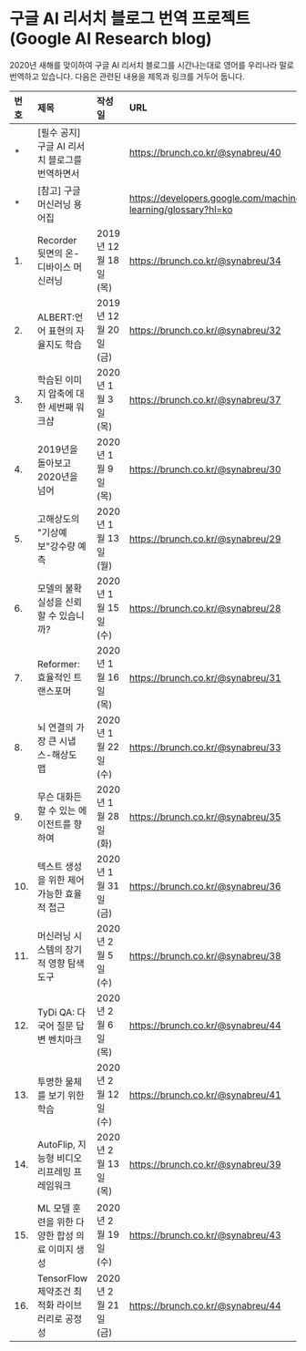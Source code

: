 # 구글 AI 리서치 블로그 번역 프로젝트(Google AI Research blog)

2020년 새해를 맞이하여 구글 AI 리서치 블로그를 시간나는대로 영어를 우리나라 말로 번역하고 있습니다. 
다음은 관련된 내용을 제목과 링크를 거두어 둡니다. 

|번호 |제목|작성일|URL|
|:----|:--------------------------------------|:----------------------|:-----------------------------|
|*    |[필수 공지] 구글 AI 리서치 블로그를 번역하면서   |                       |https://brunch.co.kr/@synabreu/40 | 
|*    |[참고] 구글 머신러닝 용어집                  |                       |https://developers.google.com/machine-learning/glossary?hl=ko|
|1.  |Recorder 뒷면의 온-디바이스 머신러닝          |2019년 12월 18일(목)      |https://brunch.co.kr/@synabreu/34 |
|2.  |ALBERT:언어 표현의 자율지도 학습             |2019년 12월 20일(금)       |https://brunch.co.kr/@synabreu/32 |
|3.  |학습된 이미지 압축에 대한 세번째 워크샵         |2020년 1월 3일(목)         |https://brunch.co.kr/@synabreu/37 |
|4.  |2019년을 돌아보고 2020년을 넘어             |2020년 1월 9일(목)         |https://brunch.co.kr/@synabreu/30 |
|5.  |고해상도의 "기상예보"강수량 예측              |2020년 1월 13일(월)        |https://brunch.co.kr/@synabreu/29 |
|6.  |모델의 불확실성을 신뢰할 수 있습니까?          |2020년 1월 15일(수)        |https://brunch.co.kr/@synabreu/28 |
|7.  |Reformer:효율적인 트랜스포머               |2020년 1월 16일(목)        |https://brunch.co.kr/@synabreu/31 |
|8.  |뇌 연결의 가장 큰 시냅스-해상도 맵            |2020년 1월 22일(수)        |https://brunch.co.kr/@synabreu/33 |
|9.  |무슨 대화든 할 수 있는 에이전트를 향하여        |2020년 1월 28일(화)        |https://brunch.co.kr/@synabreu/35 |
|10. |텍스트 생성을 위한 제어가능한 효율적 접근        |2020년 1월 31일(금)        |https://brunch.co.kr/@synabreu/36 |
|11. |머신러닝 시스템의 장기적 영향 탐색 도구         |2020년 2월 5일(수)         |https://brunch.co.kr/@synabreu/38 |
|12. |TyDi QA: 다국어 질문 답변 벤치마크           |2020년 2월 6일(목)         |https://brunch.co.kr/@synabreu/44 |
|13. |투명한 물체를 보기 위한 학습                 |2020년 2월 12일(수)         |https://brunch.co.kr/@synabreu/41 |
|14. |AutoFlip, 지능형 비디오 리프레밍 프레임워크    |2020년 2월 13일(목)         |https://brunch.co.kr/@synabreu/39 |
|15. |ML 모델 훈련을 위한 다양한 합성 의료 이미지 생성 |2020년 2월 19일(수)         |https://brunch.co.kr/@synabreu/43 |
|16. |TensorFlow 제약조건 최적화 라이브러리로 공정성 |2020년 2월 21일(금)         |https://brunch.co.kr/@synabreu/44 |















 

